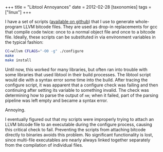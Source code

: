 +++
title = "Libtool Annoyances"
date = 2012-02-28
[taxonomies]
tags = ["linux"]
+++

I have a set of scripts
([available on github](https://github.com/travitch/whole-program-llvm))
that I use to generate whole-program LLVM bitcode files.  They are
used as drop-in replacements for gcc that compile code twice: once to
a normal object file and once to a bitcode file.  Ideally, these
scripts can be substituted in via environment variables in the typical
fashion:

```bash
CC=wllvm CFLAGS="-O0 -g" ./configure
make
make install
```

Until now, this worked for many libraries, but often ran into trouble
with some libraries that used libtool in their build processes.  The
libtool script would die with a syntax error some time into the build.
After tracing the configure script, it was apparent that a configure
check was failing and then continuing after setting its variable to
something invalid.  The check was determining how to parse the output
of `nm`; when it failed, part of the parsing pipeline was left empty
and became a syntax error.

Annoying.

I eventually figured out that my scripts were improperly trying to
attach an LLVM bitcode file to an executable during the configure
process, causing this critical check to fail.  Preventing the scripts
from attaching bitcode directly to binaries avoids this problem.  No
significant functionality is lost, since multi-file executables are
nearly always linked together separately from the compilation of
individual files.
